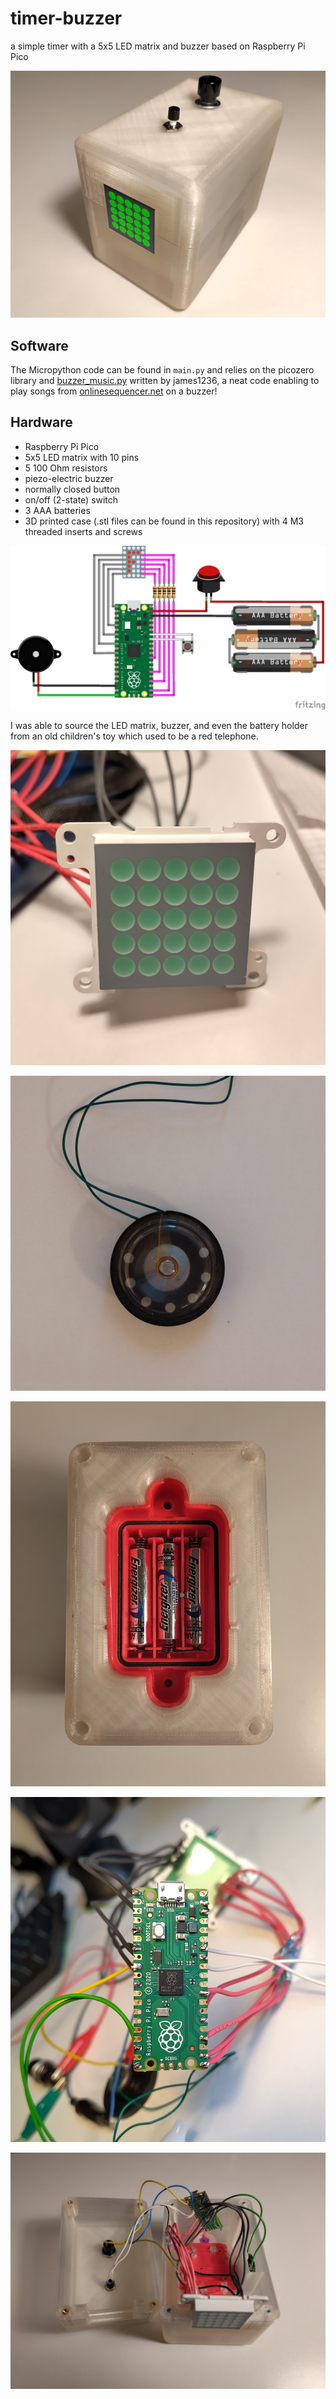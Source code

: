 # timer-buzzer
a simple timer with a 5x5 LED matrix and buzzer based on Raspberry Pi Pico

![finished product](pictures/IMG_20240523_014938.jpg)

## Software
The Micropython code can be found in `main.py` and relies on the picozero library and [buzzer_music.py](https://github.com/james1236/buzzer_music) written by james1236, a neat code enabling to play songs from [onlinesequencer.net](https://onlinesequencer.net) on a buzzer!

## Hardware
* Raspberry Pi Pico
* 5x5 LED matrix with 10 pins
* 5 100 Ohm resistors
* piezo-electric buzzer
* normally closed button
* on/off (2-state) switch
* 3 AAA batteries
* 3D printed case (.stl files can be found in this repository) with 4 M3 threaded inserts and screws

![Fritzing](pictures/Timer_Buzzer_Fritzing.png)

I was able to source the LED matrix, buzzer, and even the battery holder from an old children's toy which used to be a red telephone.

![LED matrix](pictures/IMG_20240522_221432.jpg)

![buzzer](pictures/IMG_20240522_221003.jpg)

![battery holder](pictures/IMG_20240522_233308.jpg)

![Pi Pico](pictures/IMG_20240521_194359.jpg)

![open case](pictures/IMG_20240522_232655.jpg)
